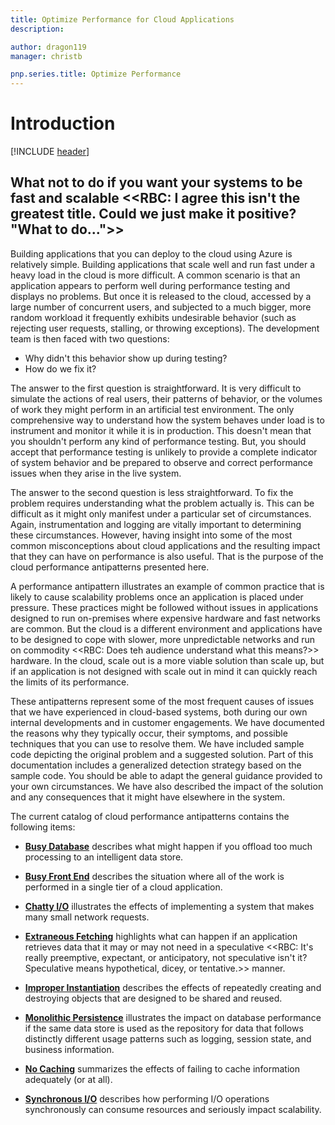 ```yaml
---
title: Optimize Performance for Cloud Applications
description: 

author: dragon119
manager: christb

pnp.series.title: Optimize Performance
---
```

# Introduction
[!INCLUDE [header](../_includes/header.md)]

## What not to do if you want your systems to be fast and scalable <<RBC: I agree this isn't the greatest title. Could we just make it positive? "What to do...">>

Building applications that you can deploy to the cloud using Azure is relatively simple. Building applications that scale well and run fast under a heavy load in the cloud is more difficult. A common scenario is that an application appears to perform well during performance testing and displays no problems. But once it is released to the cloud, accessed by a large number of concurrent users, and subjected to a much bigger, more random workload it frequently exhibits undesirable behavior (such as rejecting user requests, stalling, or throwing exceptions). The development team is then faced with two questions:

- Why didn't this behavior show up during testing?
- How do we fix it?

The answer to the first question is straightforward. It is very difficult to simulate the actions of real users, their patterns of behavior, or the volumes of work they might perform in an artificial test environment. The only comprehensive way to understand how the system behaves under load is to instrument and monitor it while it is in production. This doesn't mean that you shouldn't perform any kind of performance testing. But, you should accept that performance testing is unlikely to provide a complete indicator of system behavior and be prepared to observe and correct performance issues when they arise in the live system.

The answer to the second question is less straightforward. To fix the problem requires understanding what the problem actually is. This can be difficult as it might only manifest under a particular set of circumstances. Again, instrumentation and logging are vitally important to determining these circumstances. However, having insight into some of the most common misconceptions about cloud applications and the resulting impact that they can have on performance is also useful. That is the purpose of the cloud performance antipatterns presented here. 

A performance antipattern illustrates an example of common practice that is likely to cause scalability problems once an application is placed under pressure. These practices might be followed without issues in applications designed to run on-premises where expensive hardware and fast networks are common. But the cloud is a different environment and applications have to be designed to cope with slower, more unpredictable networks and run on commodity <<RBC: Does teh audience understand what this means?>> hardware. In the cloud, scale out is a more viable solution than scale up, but if an application is not designed with scale out in mind it can quickly reach the limits of its performance.

These antipatterns represent some of the most frequent causes of issues that we have experienced in cloud-based systems, both during our own internal developments and in customer engagements. We have documented the reasons why they typically occur, their symptoms, and possible techniques that you can use to resolve them. We have included sample code depicting the original problem and a suggested solution. Part of this documentation includes a generalized detection strategy based on the sample code. You should be able to adapt the general guidance provided to your own circumstances. We have also described the impact of the solution and any consequences that it might have elsewhere in the system.

The current catalog of cloud performance antipatterns contains the following items:

- **[Busy Database][BusyDatabase]** describes what might happen if you offload too much processing to an intelligent data store.

- **[Busy Front End][BusyFrontEnd]** describes the situation where all of the work is performed in a single tier of a cloud application.

- **[Chatty I/O][ChattyIO]** illustrates the effects of implementing a system that makes many small network requests.

- **[Extraneous Fetching][ExtraneousFetching]** highlights what can happen if an application retrieves data that it may or may not need in a speculative <<RBC: It's really preemptive, expectant, or anticipatory, not speculative isn't it? Speculative means hypothetical, dicey, or tentative.>> manner.

- **[Improper Instantiation][ImproperInstantiation]** describes the effects of repeatedly creating and destroying objects that are designed to be shared and reused.

- **[Monolithic Persistence][MonolithicPersistence]** illustrates the impact on database performance if the same data store is used as the repository for data that follows distinctly different usage patterns such as logging, session state, and business information.

- **[No Caching][NoCaching]** summarizes the effects of failing to cache information adequately (or at all).

- **[Synchronous I/O][SynchronousIO]** describes how performing I/O operations synchronously can consume resources and seriously impact scalability. 

[BusyDatabase]: ./busy-database/index.md
[BusyFrontEnd]: ./busy-front-end/index.md
[ChattyIO]: ./chatty-io/index.md
[ExtraneousFetching]: ./extraneous-fetching/index.md
[ImproperInstantiation]: ./improper-instantiation/index.md
[MonolithicPersistence]: ./monolithic-persistence/index.md
[NoCaching]: ./no-caching/index.md
[SynchronousIO]: ./synchronous-io/index.md